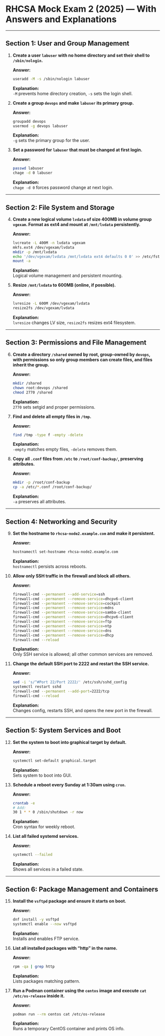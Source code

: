 # RHCSA Mock Exam 2 (2025) — With Answers and Explanations

---

## Section 1: User and Group Management

1. **Create a user `labuser` with no home directory and set their shell to `/sbin/nologin`.**

   **Answer:**
   ```bash
   useradd -M -s /sbin/nologin labuser
   ```
   **Explanation:**  
   `-M` prevents home directory creation, `-s` sets the login shell.

2. **Create a group `devops` and make `labuser` its primary group.**

   **Answer:**
   ```bash
   groupadd devops
   usermod -g devops labuser
   ```
   **Explanation:**  
   `-g` sets the primary group for the user.

3. **Set a password for `labuser` that must be changed at first login.**

   **Answer:**
   ```bash
   passwd labuser
   chage -d 0 labuser
   ```
   **Explanation:**  
   `chage -d 0` forces password change at next login.

---

## Section 2: File System and Storage

4. **Create a new logical volume `lvdata` of size 400MB in volume group `vgexam`. Format as ext4 and mount at `/mnt/lvdata` persistently.**

   **Answer:**
   ```bash
   lvcreate -L 400M -n lvdata vgexam
   mkfs.ext4 /dev/vgexam/lvdata
   mkdir -p /mnt/lvdata
   echo '/dev/vgexam/lvdata /mnt/lvdata ext4 defaults 0 0' >> /etc/fstab
   mount -a
   ```
   **Explanation:**  
   Logical volume management and persistent mounting.

5. **Resize `/mnt/lvdata` to 600MB (online, if possible).**

   **Answer:**
   ```bash
   lvresize -L 600M /dev/vgexam/lvdata
   resize2fs /dev/vgexam/lvdata
   ```
   **Explanation:**  
   `lvresize` changes LV size, `resize2fs` resizes ext4 filesystem.

---

## Section 3: Permissions and File Management

6. **Create a directory `/shared` owned by root, group-owned by `devops`, with permissions so only group members can create files, and files inherit the group.**

   **Answer:**
   ```bash
   mkdir /shared
   chown root:devops /shared
   chmod 2770 /shared
   ```
   **Explanation:**  
   `2770` sets setgid and proper permissions.

7. **Find and delete all empty files in `/tmp`.**

   **Answer:**
   ```bash
   find /tmp -type f -empty -delete
   ```
   **Explanation:**  
   `-empty` matches empty files, `-delete` removes them.

8. **Copy all `.conf` files from `/etc` to `/root/conf-backup/`, preserving attributes.**

   **Answer:**
   ```bash
   mkdir -p /root/conf-backup
   cp -a /etc/*.conf /root/conf-backup/
   ```
   **Explanation:**  
   `-a` preserves all attributes.

---

## Section 4: Networking and Security

9. **Set the hostname to `rhcsa-node2.example.com` and make it persistent.**

   **Answer:**
   ```bash
   hostnamectl set-hostname rhcsa-node2.example.com
   ```
   **Explanation:**  
   `hostnamectl` persists across reboots.

10. **Allow only SSH traffic in the firewall and block all others.**

    **Answer:**
    ```bash
    firewall-cmd --permanent --add-service=ssh
    firewall-cmd --permanent --remove-service=dhcpv6-client
    firewall-cmd --permanent --remove-service=cockpit
    firewall-cmd --permanent --remove-service=mdns
    firewall-cmd --permanent --remove-service=samba-client
    firewall-cmd --permanent --remove-service=dhcpv6-client
    firewall-cmd --permanent --remove-service=ftp
    firewall-cmd --permanent --remove-service=ntp
    firewall-cmd --permanent --remove-service=dns
    firewall-cmd --permanent --remove-service=dhcp
    firewall-cmd --reload
    ```
    **Explanation:**  
    Only SSH service is allowed; all other common services are removed.

11. **Change the default SSH port to 2222 and restart the SSH service.**

    **Answer:**
    ```bash
    sed -i 's/^#Port 22/Port 2222/' /etc/ssh/sshd_config
    systemctl restart sshd
    firewall-cmd --permanent --add-port=2222/tcp
    firewall-cmd --reload
    ```
    **Explanation:**  
    Changes config, restarts SSH, and opens the new port in the firewall.

---

## Section 5: System Services and Boot

12. **Set the system to boot into graphical target by default.**

    **Answer:**
    ```bash
    systemctl set-default graphical.target
    ```
    **Explanation:**  
    Sets system to boot into GUI.

13. **Schedule a reboot every Sunday at 1:30am using `cron`.**

    **Answer:**
    ```bash
    crontab -e
    # Add:
    30 1 * * 0 /sbin/shutdown -r now
    ```
    **Explanation:**  
    Cron syntax for weekly reboot.

14. **List all failed systemd services.**

    **Answer:**
    ```bash
    systemctl --failed
    ```
    **Explanation:**  
    Shows all services in a failed state.

---

## Section 6: Package Management and Containers

15. **Install the `vsftpd` package and ensure it starts on boot.**

    **Answer:**
    ```bash
    dnf install -y vsftpd
    systemctl enable --now vsftpd
    ```
    **Explanation:**  
    Installs and enables FTP service.

16. **List all installed packages with “http” in the name.**

    **Answer:**
    ```bash
    rpm -qa | grep http
    ```
    **Explanation:**  
    Lists packages matching pattern.

17. **Run a Podman container using the `centos` image and execute `cat /etc/os-release` inside it.**

    **Answer:**
    ```bash
    podman run --rm centos cat /etc/os-release
    ```
    **Explanation:**  
    Runs a temporary CentOS container and prints OS info.
